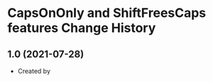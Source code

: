 CapsOnOnly and ShiftFreesCaps features Change History
====================

1.0 (2021-07-28)
----------------
* Created by 
